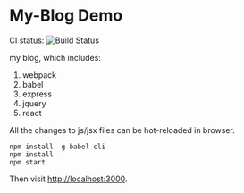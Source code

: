 My-Blog Demo
============

CI status: ![Build Status](https://travis-ci.org/Yvette14/my-blog.png?branch=master)

my blog, which includes:

1. webpack
2. babel
3. express
4. jquery
5. react

All the changes to js/jsx files can be hot-reloaded in browser.

```
npm install -g babel-cli
npm install
npm start
```

Then visit <http://localhost:3000>.


